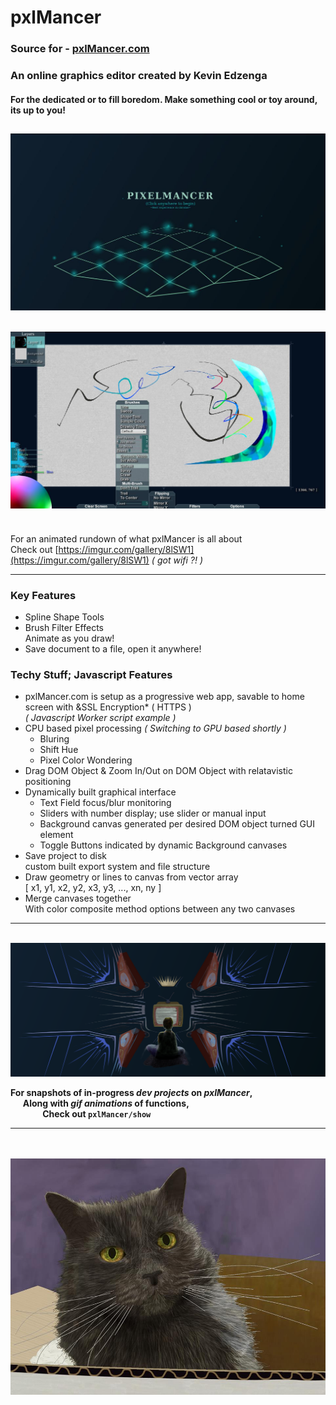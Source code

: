 # pxlMancer
### Source for - [pxlMancer.com](www.pxlMancer.com)
### An online graphics editor created by Kevin Edzenga
#### For the dedicated or to fill boredom. Make something cool or toy around, its up to you!

![Intro Screen](show/ver1.4_IntroScreen.jpg)
---
![GUI](show/ver1.4_Gui.jpg)
---

<br>For an animated rundown of what pxlMancer is all about
<br>Check out [https://imgur.com/gallery/8lSW1](https://imgur.com/gallery/8lSW1) *( got wifi ?! )*

---

### Key Features
- Spline Shape Tools
- Brush Filter Effects
  <br>Animate as you draw!
- Save document to a file, open it anywhere!

### Techy Stuff; Javascript Features
- pxlMancer.com is setup as a progressive web app, savable to home screen with &SSL Encryption* ( HTTPS )
  <br>*( Javascript Worker script example )*
- CPU based pixel processing *( Switching to GPU based shortly )*
  - Bluring
  - Shift Hue
  - Pixel Color Wondering
- Drag DOM Object & Zoom In/Out on DOM Object with relatavistic positioning
- Dynamically built graphical interface
  - Text Field focus/blur monitoring
  - Sliders with number display; use slider or manual input
  - Background canvas generated per desired DOM object turned GUI element
  - Toggle Buttons indicated by dynamic Background canvases
- Save project to disk
  <br>custom built export system and file structure
- Draw geometry or lines to canvas from vector array
  <br>[ x1, y1, x2, y2, x3, y3, ..., xn, ny ]
- Merge canvases together
  <br>With color composite method options between any two canvases
  
---

<br>![Memories](show/tvKid.png)

**For snapshots of in-progress *dev projects* on *pxlMancer*,**
<br>&nbsp;&nbsp;&nbsp;&nbsp; **Along with *gif animations* of functions,**
<br>&nbsp;&nbsp;&nbsp;&nbsp;&nbsp;&nbsp;&nbsp;&nbsp;&nbsp;&nbsp;&nbsp;&nbsp; **Check out `pxlMancer/show`**

---

<br><br>![Miss Kitty](show/kitty.png)
